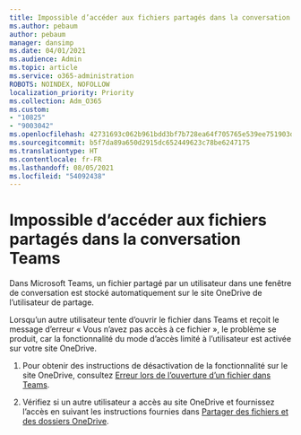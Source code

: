 ```yaml
---
title: Impossible d’accéder aux fichiers partagés dans la conversation Teams
ms.author: pebaum
author: pebaum
manager: dansimp
ms.date: 04/01/2021
ms.audience: Admin
ms.topic: article
ms.service: o365-administration
ROBOTS: NOINDEX, NOFOLLOW
localization_priority: Priority
ms.collection: Adm_O365
ms.custom:
- "10825"
- "9003042"
ms.openlocfilehash: 42731693c062b961bdd3bf7b728ea64f705765e539ee751903dd57f263d11ae0
ms.sourcegitcommit: b5f7da89a650d2915dc652449623c78be6247175
ms.translationtype: HT
ms.contentlocale: fr-FR
ms.lasthandoff: 08/05/2021
ms.locfileid: "54092438"
---
```

# <a name="unable-to-access-files-shared-in-teams-chat"></a>Impossible d’accéder aux fichiers partagés dans la conversation Teams

Dans Microsoft Teams, un fichier partagé par un utilisateur dans une fenêtre de conversation est stocké automatiquement sur le site OneDrive de l’utilisateur de partage.

Lorsqu’un autre utilisateur tente d’ouvrir le fichier dans Teams et reçoit le message d’erreur « Vous n’avez pas accès à ce fichier », le problème se produit, car la fonctionnalité du mode d’accès limité à l’utilisateur est activée sur votre site OneDrive.

1. Pour obtenir des instructions de désactivation de la fonctionnalité sur le site OneDrive, consultez [Erreur lors de l’ouverture d’un fichier dans Teams](https://go.microsoft.com/fwlink/?linkid=2155733).

1. Vérifiez si un autre utilisateur a accès au site OneDrive et fournissez l’accès en suivant les instructions fournies dans [Partager des fichiers et des dossiers OneDrive](https://go.microsoft.com/fwlink/?linkid=2156017).